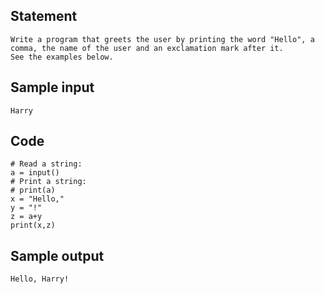 ## Statement
```
Write a program that greets the user by printing the word "Hello", a comma, the name of the user and an exclamation mark after it.
See the examples below.
```
## Sample input
```
Harry
```
## Code
```
# Read a string:
a = input()
# Print a string:
# print(a)
x = "Hello,"
y = "!"
z = a+y
print(x,z)
```
## Sample output
```
Hello, Harry!
```
